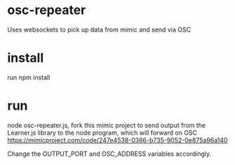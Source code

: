 # osc-repeater
Uses websockets to pick up data from mimic and send via OSC

# install
run npm install

# run
node osc-repeater.js, fork this mimic project to send output from the Learner.js library to the node program, which will forward on OSC https://mimicproject.com/code/247e4538-0366-b735-9052-0e875a96a140

Change the OUTPUT_PORT and OSC_ADDRESS variables accordingly.
